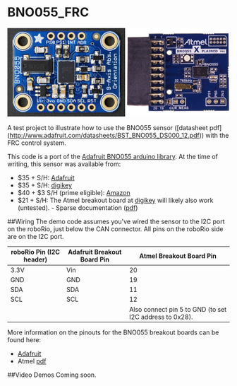 # BNO055_FRC
<img src="Adafruit_Board.jpg" height="200">
<img src="BNO055_Xplained_Pro.jpg" height="200">

A test project to illustrate how to use the BNO055 sensor ([datasheet pdf] (http://www.adafruit.com/datasheets/BST_BNO055_DS000_12.pdf)) with the FRC control system.

This code is a port of the [Adafruit BNO055 arduino library](https://github.com/adafruit/Adafruit_BNO055/blob/master/Adafruit_BNO055.cpp).
At the time of writing, this sensor was available from:
 - $35 + S/H: [Adafruit](http://www.adafruit.com/product/2472)
 - $35 + S/H: [digikey](http://www.digikey.com/product-detail/en/2472/1528-1426-ND/5699182)
 - $40 + $3 S/H (prime eligible): [Amazon](http://www.amazon.com/Adafruit-Absolute-Orientation-Fusion-Breakout/dp/B017PEIGIG)
 - $21 + S/H: The Atmel breakout board at [digikey](http://www.digikey.com/product-detail/en/ATBNO055-XPRO/ATBNO055-XPRO-ND/5230918) will likely also work (untested). - Sparse documentation ([pdf](http://www.atmel.com/Images/BNO055_Xplained_pro_design_documentation.pdf))

##Wiring
The demo code assumes you've wired the sensor to the I2C port on the roboRio, just below the CAN connector. All pins on the roboRio side are on the I2C port.

roboRio Pin (I2C header) | Adafruit Breakout Board Pin | Atmel Breakout Board Pin 
-------------------------|-----------------------------|--------------------------
3.3V                     | Vin                         | 20
GND                      | GND                         | 19
SDA                      | SDA                         | 11
SCL                      | SCL                         | 12
                         |                             | Also connect pin 5 to GND (to set I2C address to 0x28).

More information on the pinouts for the BNO055 breakout boards can be found here:
 - [Adafruit](https://learn.adafruit.com/adafruit-bno055-absolute-orientation-sensor/pinouts)
 - Atmel [pdf](http://www.atmel.com/Images/BNO055_Xplained_pro_design_documentation.pdf)

##Video Demos
Coming soon.
